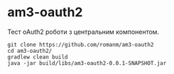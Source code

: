 # am3-oauth2
Тест oAuth2 роботи з центральним компонентом.

    git clone https://github.com/romanm/am3-oauth2
    cd am3-oauth2/
    gradlew clean build
    java -jar build/libs/am3-oauth2-0.0.1-SNAPSHOT.jar
